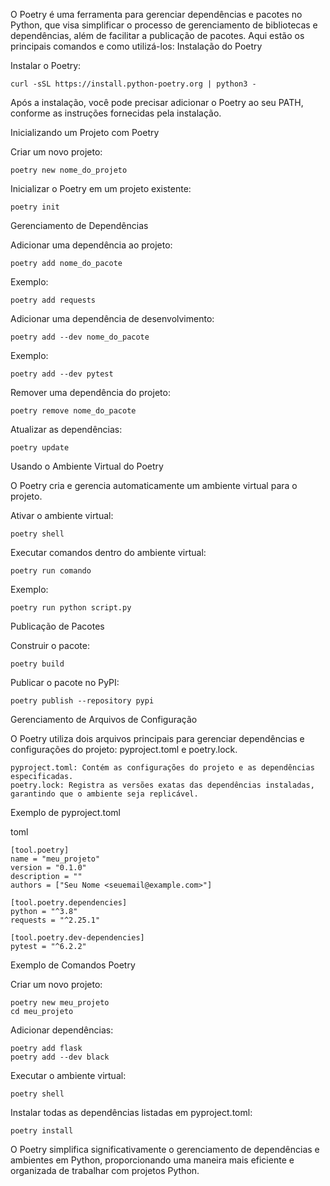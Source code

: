 O Poetry é uma ferramenta para gerenciar dependências e pacotes no Python, que visa simplificar o processo de gerenciamento de bibliotecas e dependências, além de facilitar a publicação de pacotes. Aqui estão os principais comandos e como utilizá-los:
Instalação do Poetry

Instalar o Poetry:



    curl -sSL https://install.python-poetry.org | python3 -

Após a instalação, você pode precisar adicionar o Poetry ao seu PATH, conforme as instruções fornecidas pela instalação.

Inicializando um Projeto com Poetry

Criar um novo projeto:



    poetry new nome_do_projeto

Inicializar o Poetry em um projeto existente:



    poetry init

Gerenciamento de Dependências

Adicionar uma dependência ao projeto:



    poetry add nome_do_pacote

Exemplo:



    poetry add requests

Adicionar uma dependência de desenvolvimento:



    poetry add --dev nome_do_pacote

Exemplo:



    poetry add --dev pytest

Remover uma dependência do projeto:



    poetry remove nome_do_pacote

Atualizar as dependências:



    poetry update

Usando o Ambiente Virtual do Poetry

O Poetry cria e gerencia automaticamente um ambiente virtual para o projeto.

Ativar o ambiente virtual:



    poetry shell

Executar comandos dentro do ambiente virtual:



    poetry run comando

Exemplo:



    poetry run python script.py

Publicação de Pacotes

Construir o pacote:



    poetry build

Publicar o pacote no PyPI:



    poetry publish --repository pypi

Gerenciamento de Arquivos de Configuração

O Poetry utiliza dois arquivos principais para gerenciar dependências e configurações do projeto: pyproject.toml e poetry.lock.

    pyproject.toml: Contém as configurações do projeto e as dependências especificadas.
    poetry.lock: Registra as versões exatas das dependências instaladas, garantindo que o ambiente seja replicável.

Exemplo de pyproject.toml

toml

    [tool.poetry]
    name = "meu_projeto"
    version = "0.1.0"
    description = ""
    authors = ["Seu Nome <seuemail@example.com>"]

    [tool.poetry.dependencies]
    python = "^3.8"
    requests = "^2.25.1"

    [tool.poetry.dev-dependencies]
    pytest = "^6.2.2"

Exemplo de Comandos Poetry

Criar um novo projeto:



    poetry new meu_projeto
    cd meu_projeto

Adicionar dependências:



    poetry add flask
    poetry add --dev black

Executar o ambiente virtual:



    poetry shell

Instalar todas as dependências listadas em pyproject.toml:



    poetry install

O Poetry simplifica significativamente o gerenciamento de dependências e ambientes em Python, proporcionando uma maneira mais eficiente e organizada de trabalhar com projetos Python.
